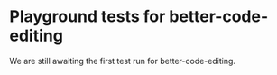 # Playground tests for better-code-editing
We are still awaiting the first test run for better-code-editing.
